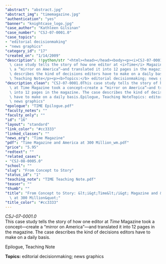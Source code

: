```yaml
---
"abstract": "abstract.jpg"
"abstract_img": "timemagazine.jpg"
"authentication": "yes"
"banner": "knightcase_logo.jpg"
"case_author": "Kathleen Gilsinan"
"case_number": "CSJ-07-0001.0"
"case_topics":
- "editorial decisionmaking"
- "news graphics"
"category_id": "17"
"created_on": "1/14/2009"
"description": !!python/str "<html><head></head><body><p><i>CSJ-07-0001.0</i><br/>This\
  \ case study tells the story of how one editor at <i>Time</i> Magazine took a concept—create\
  \ a “mirror on America”—and translated it into 12 pages in the magazine. The case\
  \ describes the kind of decisions editors have to make on a daily basis.</p><p>Epilogue,\
  \ Teaching Note</p><p><b>Topics:</b> editorial decisionmaking; news graphics</p></body></html>"
"description_clean": "CSJ-07-0001.0This case study tells the story of how one editor\
  \ at Time Magazine took a concept—create a “mirror on America”—and translated it\
  \ into 12 pages in the magazine. The case describes the kind of decisions editors\
  \ have to make on a daily basis.Epilogue, Teaching NoteTopics: editorial decisionmaking;\
  \ news graphics"
"epologue": "TIME Epilogue.pdf"
"faculty_notes": ""
"faculty_only": ""
"id": "16"
"layout": "standard"
"link_color": "#cc3333"
"linked_classes": ""
"news_org": "Time Magazine"
"pdf": "Time Magazine and America at 300 Million_wm.pdf"
"price": "5.95"
"redtext": ""
"related_cases":
- "CSJ-08-0005.0"
"school": ""
"slug": "From Concept to Story"
"status_id": "1"
"teaching_note": "TIME Teaching Note.pdf"
"teaser": ""
"thumb": ""
"title": "From Concept to Story: &lt;i&gt;Time&lt;/i&gt; Magazine and &quot;America\
  \ at 300 Million&quot;"
"title_color": "#cc3333"
---
```

<html><head></head><body><p><i>CSJ-07-0001.0</i><br/>This case study tells the story of how one editor at <i>Time</i> Magazine took a concept—create a “mirror on America”—and translated it into 12 pages in the magazine. The case describes the kind of decisions editors have to make on a daily basis.</p><p>Epilogue, Teaching Note</p><p><b>Topics:</b> editorial decisionmaking; news graphics</p></body></html>
